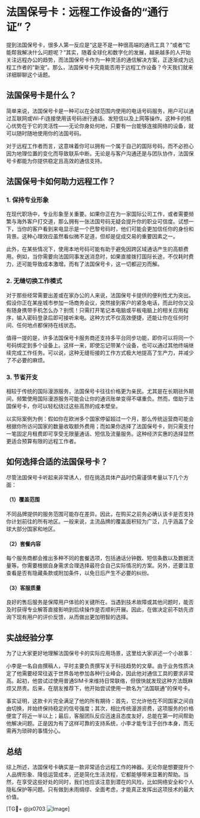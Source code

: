 # 法国保号卡：远程工作设备的“通行证”？

提到法国保号卡，很多人第一反应是“这是不是一种很高端的通讯工具？”或者“它能帮我解决什么问题呢？”其实，随着全球化和数字化的发展，越来越多的人开始关注远程办公的趋势，而法国保号卡作为一种灵活的通信解决方案，正逐渐成为远程工作者的“新宠”。那么，法国保号卡究竟能否用于远程工作设备？今天我们就来详细聊聊这个话题。

## 法国保号卡是什么？

简单来说，法国保号卡是一种可以在全球范围内使用的电话号码服务，用户可以通过互联网或Wi-Fi连接使用该号码进行通话、发短信以及上网等操作。这种卡的核心优势在于它的灵活性——无论你身处何地，只要有一台能够连接网络的设备，就可以随时随地使用你的法国号码。

对于远程工作者而言，这意味着你可以拥有一个属于自己的国际号码，而不必担心因为地理位置的变化而导致联系中断。无论是与客户沟通还是与团队协作，法国保号卡都能为你提供稳定且高效的通信支持。

## 法国保号卡如何助力远程工作？

### 1. **保持专业形象**

在现代职场中，专业形象至关重要。如果你正在为一家国际公司工作，或者需要频繁与海外客户打交道，那么拥有一张法国号码无疑会提升你的职业可信度。试想一下，当你的客户看到来电显示是一个巴黎号码时，他们可能会更加信任你的身份和背景。这种心理效应虽然看似微不足道，但却是促成交易的重要因素之一。

此外，在某些情况下，使用本地号码可能有助于避免因跨区域通话产生的高额费用。例如，当你需要向法国同事发送消息时，如果直接拨打国际长途，不仅耗时费力，还可能导致成本激增。而有了法国保号卡，这一切都迎刃而解。

### 2. **无缝切换工作模式**

对于那些经常需要出差或在家办公的人来说，法国保号卡提供的便利性尤为突出。假设你正在某座城市参加一场商务会议，突然接到客户的紧急电话，而此时你又没有随身携带手机怎么办？别慌！只需打开笔记本电脑或平板电脑上的相关应用程序，输入密码登录后即可接听来电。这种方式不仅高效便捷，还能让你在任何时间、任何地点都保持在线状态。

值得一提的是，许多法国保号卡服务商还支持多平台同步功能，即你可以将同一个号码绑定到多个设备上。这样一来，即使忘记带某个设备，也可以通过其他终端继续完成工作任务。可以说，这种无缝衔接的工作方式极大地提高了生产力，并减少了不必要的麻烦。

### 3. **节省开支**

相较于传统的国际漫游服务，法国保号卡往往价格更为亲民。尤其是在长期驻外期间，频繁使用国际漫游服务可能会让你的通讯账单变得不堪重负。然而，借助于法国保号卡，你可以轻松绕过这些高昂的成本壁垒。

以实际案例为例：假如你在欧洲多个国家停留超过一个月，那么传统运营商可能会根据你所访问国家的数量收取额外费用；而如果你选择了法国保号卡，则只需支付一笔固定月租费即可享受无限量通话、短信及流量服务。这种经济实惠的选择显然更适合预算有限的远程工作者。

## 如何选择合适的法国保号卡？

尽管法国保号卡听起来非常诱人，但在挑选具体产品时仍需谨慎考量以下几个方面：

#### （1）覆盖范围

不同品牌提供的服务范围可能存在差异。因此，在购买之前务必确认该卡是否支持你计划前往的所有地区。一般来说，主流品牌的覆盖面积较为广泛，几乎涵盖了全球大部分国家和地区。

#### （2）套餐内容

每个服务商都会推出多种不同的套餐选项，包括通话分钟数、短信条数以及数据流量等。你需要根据自身需求合理选择最符合自己实际情况的方案。另外，还要注意查看是否有隐藏条款或附加条件，以免日后产生不必要的纠纷。

#### （3）客服质量

良好的售后服务是保障用户体验的关键所在。当遇到技术故障或其他问题时，能否及时获得专业解答直接影响到后续操作是否顺利开展。因此，在做决定前不妨先咨询下现有用户的评价反馈，从而做出更加明智的选择。

## 实战经验分享

为了让大家更好地理解法国保号卡的实际应用场景，这里给大家讲述一个小故事：

小李是一名自由撰稿人，平时主要负责撰写关于科技趋势的文章。由于业务性质决定了他需要经常往返于世界各地参加各种行业峰会，因此他对通信工具的要求非常高。起初，他尝试过使用普通SIM卡来维持日常联络，但很快就发现这种方法既麻烦又昂贵。后来，在朋友推荐下，他开始尝试使用一款名为“法国联通”的保号卡。

事实证明，这款卡片完全满足了他的所有期待：首先，它允许他在不同国家之间自由切换，并始终保持稳定的信号强度；其次，相比传统漫游资费，这项服务的价格便宜了将近一半以上；最后，客服团队反应迅速且态度友好，总能在第一时间帮助他解决问题。正是因为有了这样可靠的支持系统，小李才能专注于创作本身，而无需再为琐碎的事情分心。

## 总结

综上所述，法国保号卡确实是一款非常适合远程工作的神器。无论你是想要提升个人品牌形象、降低运营成本，还是简化生活流程，它都能够带来显著的帮助。当然，在享受这些好处的同时，我们也应该注意到潜在的风险，比如网络安全和个人隐私保护等问题。只有做到未雨绸缪、全面考虑，才能真正发挥出这项技术的最大价值。

[TG💪+ @jx0703 ![Image](https://github.com/user-attachments/assets/dbca1d08-cadb-493c-b0ec-ad6f7a83f270)]